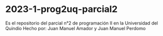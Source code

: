 # 2023-1-prog2uq-parcial2
Es el repositorio del parcial n°2 de programación II en la Universidad del Quindío
Hecho por: 
Juan Manuel Amador y Juan Manuel Perdomo
